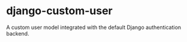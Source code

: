 django-custom-user
==================

A custom user model integrated with the default Django authentication backend. 
